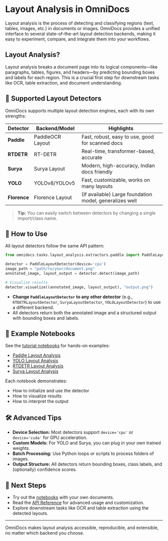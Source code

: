 # Layout Analysis in OmniDocs

Layout analysis is the process of detecting and classifying regions (text, tables, images, etc.) in documents or images. OmniDocs provides a unified interface to several state-of-the-art layout detection backends, making it easy to experiment, compare, and integrate them into your workflows.

## Layout Analysis?

Layout analysis breaks a document page into its logical components—like paragraphs, tables, figures, and headers—by predicting bounding boxes and labels for each region. This is a crucial first step for downstream tasks like OCR, table extraction, and document understanding.

## 🧩 Supported Layout Detectors

OmniDocs supports multiple layout detection engines, each with its own strengths:

| Detector   | Backend/Model         | Highlights                                  |
|------------|----------------------|---------------------------------------------|
| **Paddle** | PaddleOCR Layout     | Fast, robust, easy to use, good for scanned docs |
| **RTDETR** | RT-DETR              | Real-time, transformer-based, accurate      |
| **Surya**  | Surya Layout         | Modern, high-accuracy, Indian docs friendly |
| **YOLO**   | YOLOv8/YOLOv5        | Fast, customizable, works on many layouts   |
| **Florence** | Florence Layout    | (If available) Large foundation model, generalizes well |

> **Tip:** You can easily switch between detectors by changing a single import/class name.

## 📝 How to Use

All layout detectors follow the same API pattern:

```python
from omnidocs.tasks.layout_analysis.extractors.paddle import PaddleLayoutDetector

detector = PaddleLayoutDetector(device='cpu')
image_path = "path/to/your/document.png"
annotated_image, layout_output = detector.detect(image_path)

# Visualize results
detector.visualize((annotated_image, layout_output), "output.png")
```

- **Change `PaddleLayoutDetector` to any other detector** (e.g., `RTDETRLayoutDetector`, `SuryaLayoutDetector`, `YOLOLayoutDetector`) to use a different backend.
- All detectors return both the annotated image and a structured output with bounding boxes and labels.

## 📒 Example Notebooks

See the [tutorial notebooks](./tutorials/) for hands-on examples:
- [Paddle Layout Analysis](./tutorials/paddle.ipynb)
- [YOLO Layout Analysis](./tutorials/yolo.ipynb)
- [RTDETR Layout Analysis](./tutorials/rtdetr.ipynb)
- [Surya Layout Analysis](./tutorials/surya.ipynb)

Each notebook demonstrates:
- How to initialize and use the detector
- How to visualize results
- How to interpret the output

## 🛠️ Advanced Tips

- **Device Selection:** Most detectors support `device='cpu'` or `device='cuda'` for GPU acceleration.
- **Custom Models:** For YOLO and Surya, you can plug in your own trained weights.
- **Batch Processing:** Use Python loops or scripts to process folders of images.
- **Output Structure:** All detectors return bounding boxes, class labels, and (optionally) confidence scores.

## 🔗 Next Steps

- Try out the [notebooks](./tutorials/) with your own documents.
- Read the [API Reference](../../api_reference/) for advanced usage and customization.
- Explore downstream tasks like OCR and table extraction using the detected layouts.

---

OmniDocs makes layout analysis accessible, reproducible, and extensible, no matter which backend you choose. 